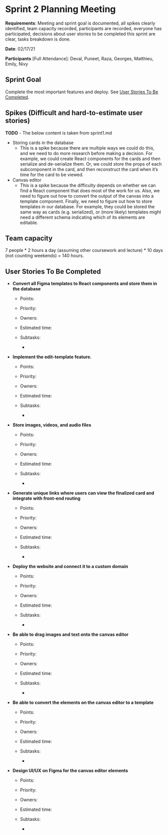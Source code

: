 # Sprint 2 Planning Meeting
**Requirements**: Meeting and sprint goal is documented, all spikes clearly identified, team capacity recorded, participants are recorded, everyone has participated, decisions about user stories to be completed this sprint are clear, tasks breakdown is done.

**Date**: 02/17/21

**Participants** [Full Attendance]: Deval, Puneet, Raza, Georges, Matthieu, Emily, Nivy

## **Sprint Goal**
Complete the most important features and deploy. See [User Stories To Be Completed](#user-stories-to-be-completed). 

## **Spikes (Difficult and hard-to-estimate user stories)**

**TODO** - The below content is taken from sprint1.md
* Storing cards in the database
  * This is a spike because there are multiple ways we could do this, and we need to do more research before making a decision. For example, we could create React components for the cards and then serialize and de-serialize them. Or, we could store the props of each subcomponent in the card, and then reconstruct the card when it’s time for the card to be viewed. 
* Canvas editor
  * This is a spike because the difficulty depends on whether we can find a React component that does most of the work for us. Also, we need to figure out how to convert the output of the canvas into a template component. Finally, we need to figure out how to store templates in our database. For example, they could be stored the same way as cards (e.g. serialized), or (more likely) templates might need a different schema indicating which of its elements are editable. 

## **Team capacity**

7 people * 2 hours a day (assuming other coursework and lecture) * 10 days (not counting weekends) = 140 hours. 

## **User Stories To Be Completed**

* **Convert all Figma templates to React components and store them in the database**

  * Points: 

  * Priority: 

  * Owners: 

  * Estimated time: 

  * Subtasks: 

    * 

* **Implement the edit-template feature.**

  * Points: 

  * Priority: 

  * Owners: 

  * Estimated time: 

  * Subtasks: 

    * 
* **Store images, videos, and audio files**

  * Points: 

  * Priority: 

  * Owners: 

  * Estimated time: 

  * Subtasks: 

    * 
* **Generate unique links where users can view the finalized card and integrate with front-end routing**

  * Points: 

  * Priority: 

  * Owners: 

  * Estimated time: 

  * Subtasks: 

    * 
* **Deploy the website and connect it to a custom domain**

  * Points: 

  * Priority: 

  * Owners: 

  * Estimated time: 

  * Subtasks: 

    * 
* **Be able to drag images and text onto the canvas editor**

  * Points: 

  * Priority: 

  * Owners: 

  * Estimated time: 

  * Subtasks: 

    * 
* **Be able to convert the elements on the canvas editor to a template**

  * Points: 

  * Priority: 

  * Owners: 

  * Estimated time: 

  * Subtasks: 

    * 
* **Design UI/UX on Figma for the canvas editor elements**

  * Points: 

  * Priority: 

  * Owners: 

  * Estimated time: 

  * Subtasks: 

    * 

